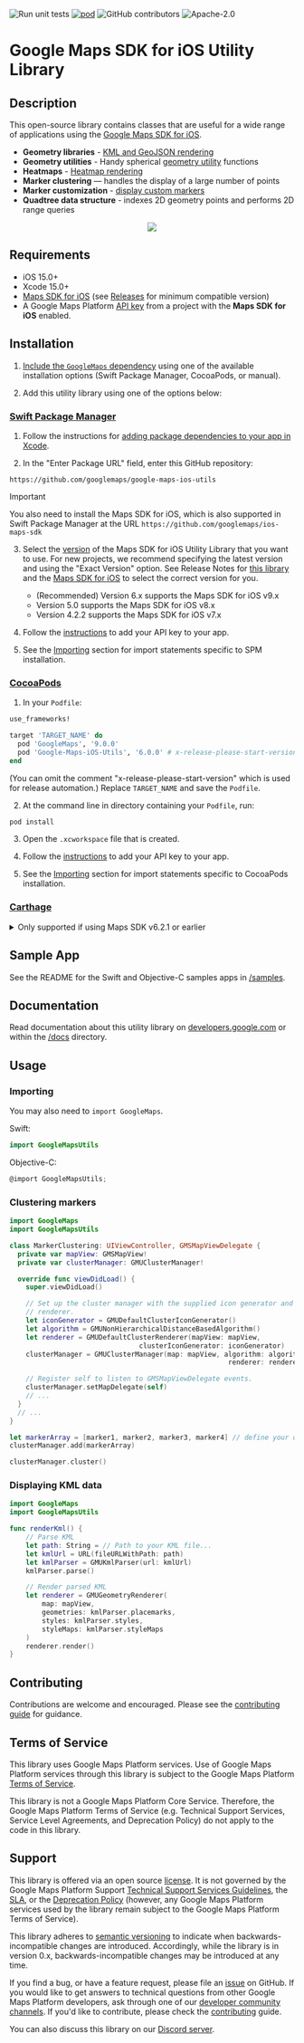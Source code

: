 ![Run unit tests](https://github.com/googlemaps/google-maps-ios-utils/workflows/Build%20and%20Test/badge.svg)
[![pod](https://img.shields.io/cocoapods/v/Google-Maps-iOS-Utils.svg)](https://cocoapods.org/pods/Google-Maps-iOS-Utils)
![GitHub contributors](https://img.shields.io/github/contributors/googlemaps/google-maps-ios-utils)
![Apache-2.0](https://img.shields.io/badge/license-Apache-blue)

Google Maps SDK for iOS Utility Library
=======================================

## Description

This open-source library contains classes that are useful for a wide
range of applications using the [Google Maps SDK for iOS][sdk].

- **Geometry libraries** - [KML and GeoJSON rendering][geometry-rendering]
- **Geometry utilities** - Handy spherical [geometry utility][geometry-utils] functions
- **Heatmaps** - [Heatmap rendering][heatmap-rendering]
- **Marker clustering** — handles the display of a large number of points
- **Marker customization** - [display custom markers][customizing-markers]
- **Quadtree data structure** - indexes 2D geometry points and performs
2D range queries

<p align="center"><img width=“80%" vspace=“10" src="https://cloud.githubusercontent.com/assets/4.2.2feeb4.2.2c-4.2.2ec4.2.2a7fb3ae.png"></p>

## Requirements

- iOS 15.0+
- Xcode 15.0+
- [Maps SDK for iOS][sdk] (see [Releases](https://github.com/googlemaps/google-maps-ios-utils/releases) for minimum compatible version)
- A Google Maps Platform [API key](https://developers.google.com/maps/documentation/ios-sdk/get-api-key) from a project with the **Maps SDK for iOS** enabled.

## Installation

1. [Include the `GoogleMaps` dependency](https://developers.google.com/maps/documentation/ios-sdk/config#download-sdk) using one of the available installation options (Swift Package Manager, CocoaPods, or manual).

1. Add this utility library using one of the options below:

### [Swift Package Manager](https://github.com/apple/swift-package-manager)

1. Follow the instructions for
    [adding package dependencies to your app in Xcode](https://developer.apple.com/documentation/xcode/adding-package-dependencies-to-your-app).

2. In the "Enter Package URL" field, enter this GitHub repository:

  ```
  https://github.com/googlemaps/google-maps-ios-utils
  ```

> [!IMPORTANT]
> You also need to install the Maps SDK for iOS, which is also supported in Swift Package Manager at the URL `https://github.com/googlemaps/ios-maps-sdk`

3. Select the
    [version](https://github.com/googlemaps/google-maps-ios-utils/releases)
    of the Maps SDK for iOS Utility Library that you want to use. For new projects, we recommend specifying the latest version and using the "Exact Version" option. See Release Notes for [this library](https://github.com/googlemaps/google-maps-ios-utils/releases) and the [Maps SDK for iOS](https://developers.google.com/maps/documentation/ios-sdk/release-notes) to select the correct version for you.

    - (Recommended) Version 6.x supports the Maps SDK for iOS v9.x
    - Version 5.0 supports the Maps SDK for iOS v8.x
    - Version 4.2.2 supports the Maps SDK for iOS v7.x

4. Follow the
    [instructions](https://developers.google.com/maps/documentation/ios-sdk/config#get-key) to add your API key to your app.

5. See the [Importing](#importing) section for import statements specific to SPM installation.

### [CocoaPods](https://guides.cocoapods.org/using/using-cocoapods.html)

1. In your `Podfile`:

  ```ruby
  use_frameworks!

  target 'TARGET_NAME' do
    pod 'GoogleMaps', '9.0.0'
    pod 'Google-Maps-iOS-Utils', '6.0.0' # x-release-please-start-version
  end
  ```

  (You can omit the comment "x-release-please-start-version" which is used for release automation.)
  Replace `TARGET_NAME` and save the `Podfile`.

2. At the command line in directory containing your `Podfile`, run:

  ```bash
  pod install
  ```

3. Open the `.xcworkspace` file that is created.

4. Follow the
    [instructions](https://developers.google.com/maps/documentation/ios-sdk/config#get-key) to add your API key to your app.

5. See the [Importing](#importing) section for import statements specific to CocoaPods installation.

### [Carthage](https://github.com/Carthage/Carthage)

<details>
<summary>Only supported if using Maps SDK v6.2.1 or earlier</summary>

In your `Cartfile`:

```
github "googlemaps/google-maps-ios-utils" ~> 4.1.0
```

See the [Carthage doc] for further installation instructions.
</details>

## Sample App

See the README for the Swift and Objective-C samples apps in [/samples](samples).

## Documentation

Read documentation about this utility library on [developers.google.com][devsite-guide] or within the [/docs](docs) directory.

## Usage

### Importing

You may also need to `import GoogleMaps`.

Swift:

```swift
import GoogleMapsUtils
```

Objective-C:

```objective-c
@import GoogleMapsUtils;
```

### Clustering markers

```swift
import GoogleMaps
import GoogleMapsUtils

class MarkerClustering: UIViewController, GMSMapViewDelegate {
  private var mapView: GMSMapView!
  private var clusterManager: GMUClusterManager!

  override func viewDidLoad() {
    super.viewDidLoad()

    // Set up the cluster manager with the supplied icon generator and
    // renderer.
    let iconGenerator = GMUDefaultClusterIconGenerator()
    let algorithm = GMUNonHierarchicalDistanceBasedAlgorithm()
    let renderer = GMUDefaultClusterRenderer(mapView: mapView,
                                clusterIconGenerator: iconGenerator)
    clusterManager = GMUClusterManager(map: mapView, algorithm: algorithm,
                                                      renderer: renderer)

    // Register self to listen to GMSMapViewDelegate events.
    clusterManager.setMapDelegate(self)
    // ...
  }
  // ...
}

let markerArray = [marker1, marker2, marker3, marker4] // define your own markers
clusterManager.add(markerArray)

clusterManager.cluster()
```

### Displaying KML data

```swift
import GoogleMaps
import GoogleMapsUtils

func renderKml() {
    // Parse KML
    let path: String = // Path to your KML file...
    let kmlUrl = URL(fileURLWithPath: path)
    let kmlParser = GMUKmlParser(url: kmlUrl)
    kmlParser.parse()

    // Render parsed KML
    let renderer = GMUGeometryRenderer(
        map: mapView,
        geometries: kmlParser.placemarks,
        styles: kmlParser.styles,
        styleMaps: kmlParser.styleMaps
    )
    renderer.render()
}
```

## Contributing

Contributions are welcome and encouraged. Please see the [contributing guide][contributing] for guidance.

## Terms of Service

This library uses Google Maps Platform services. Use of Google Maps Platform services through this library is subject to the Google Maps Platform [Terms of Service](https://cloud.google.com/maps-platform/terms).

This library is not a Google Maps Platform Core Service. Therefore, the Google Maps Platform Terms of Service (e.g. Technical Support Services, Service Level Agreements, and Deprecation Policy) do not apply to the code in this library.

## Support

This library is offered via an open source [license]. It is not governed by the Google Maps Platform Support [Technical Support Services Guidelines](https://cloud.google.com/maps-platform/terms/tssg), the [SLA](https://cloud.google.com/maps-platform/terms/sla), or the [Deprecation Policy](https://cloud.google.com/maps-platform/terms) (however, any Google Maps Platform services used by the library remain subject to the Google Maps Platform Terms of Service).

This library adheres to [semantic versioning](https://semver.org/) to indicate when backwards-incompatible changes are introduced. Accordingly, while the library is in version 0.x, backwards-incompatible changes may be introduced at any time.

If you find a bug, or have a feature request, please file an [issue] on GitHub. If you would like to get answers to technical questions from other Google Maps Platform developers, ask through one of our [developer community channels](https://developers.google.com/maps/developer-community). If you'd like to contribute, please check the [contributing] guide.

You can also discuss this library on our [Discord server].

[Discord server]: https://discord.gg/hYsWbmk
[Carthage doc]: docs/Carthage.md
[contributing]: CONTRIBUTING.md
[code of conduct]: CODE_OF_CONDUCT.md
[devsite-guide]: https://developers.google.com/maps/documentation/ios-sdk/utility/
[sdk]: https://developers.google.com/maps/documentation/ios-sdk
[issue]: https://github.com/googlemaps/google-maps-ios-utils/issues
[license]: LICENSE
[customizing-markers]: docs/CustomMarkers.md
[geometry-rendering]: docs/GeometryRendering.md
[heatmap-rendering]: docs/HeatmapRendering.md
[geometry-utils]: docs/GeometryUtils.md
